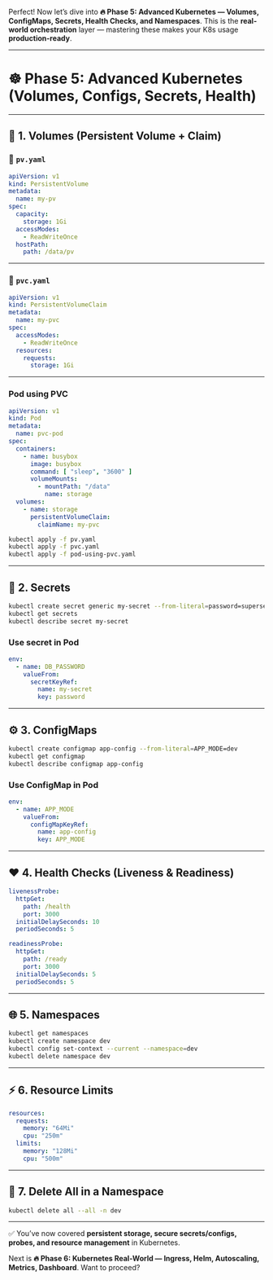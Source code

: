 Perfect! Now let’s dive into **🔥 Phase 5: Advanced Kubernetes — Volumes, ConfigMaps, Secrets, Health Checks, and Namespaces**.
This is the **real-world orchestration** layer — mastering these makes your K8s usage **production-ready**.

---

# ☸️ **Phase 5: Advanced Kubernetes (Volumes, Configs, Secrets, Health)**

---

## 📁 1. **Volumes (Persistent Volume + Claim)**

### 🧾 `pv.yaml`

```yaml
apiVersion: v1
kind: PersistentVolume
metadata:
  name: my-pv
spec:
  capacity:
    storage: 1Gi
  accessModes:
    - ReadWriteOnce
  hostPath:
    path: /data/pv
```

---

### 🧾 `pvc.yaml`

```yaml
apiVersion: v1
kind: PersistentVolumeClaim
metadata:
  name: my-pvc
spec:
  accessModes:
    - ReadWriteOnce
  resources:
    requests:
      storage: 1Gi
```

---

### Pod using PVC

```yaml
apiVersion: v1
kind: Pod
metadata:
  name: pvc-pod
spec:
  containers:
    - name: busybox
      image: busybox
      command: [ "sleep", "3600" ]
      volumeMounts:
        - mountPath: "/data"
          name: storage
  volumes:
    - name: storage
      persistentVolumeClaim:
        claimName: my-pvc
```

```bash
kubectl apply -f pv.yaml
kubectl apply -f pvc.yaml
kubectl apply -f pod-using-pvc.yaml
```

---

## 🔐 2. **Secrets**

```bash
kubectl create secret generic my-secret --from-literal=password=supersecret
kubectl get secrets
kubectl describe secret my-secret
```

### Use secret in Pod

```yaml
env:
  - name: DB_PASSWORD
    valueFrom:
      secretKeyRef:
        name: my-secret
        key: password
```

---

## ⚙️ 3. **ConfigMaps**

```bash
kubectl create configmap app-config --from-literal=APP_MODE=dev
kubectl get configmap
kubectl describe configmap app-config
```

### Use ConfigMap in Pod

```yaml
env:
  - name: APP_MODE
    valueFrom:
      configMapKeyRef:
        name: app-config
        key: APP_MODE
```

---

## ❤️ 4. **Health Checks (Liveness & Readiness)**

```yaml
livenessProbe:
  httpGet:
    path: /health
    port: 3000
  initialDelaySeconds: 10
  periodSeconds: 5

readinessProbe:
  httpGet:
    path: /ready
    port: 3000
  initialDelaySeconds: 5
  periodSeconds: 5
```

---

## 🌐 5. **Namespaces**

```bash
kubectl get namespaces
kubectl create namespace dev
kubectl config set-context --current --namespace=dev
kubectl delete namespace dev
```

---

## ⚡ 6. **Resource Limits**

```yaml
resources:
  requests:
    memory: "64Mi"
    cpu: "250m"
  limits:
    memory: "128Mi"
    cpu: "500m"
```

---

## 🧼 7. **Delete All in a Namespace**

```bash
kubectl delete all --all -n dev
```

---

✅ You’ve now covered **persistent storage, secure secrets/configs, probes, and resource management** in Kubernetes.

Next is **🔥 Phase 6: Kubernetes Real-World — Ingress, Helm, Autoscaling, Metrics, Dashboard**. Want to proceed?
